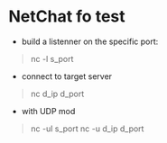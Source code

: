 # NetChat fo test

- build a listenner on the specific port:
> nc -l s_port

- connect to target server
> nc d_ip d_port

- with UDP mod
>nc -ul s_port
> nc -u d_ip d_port
